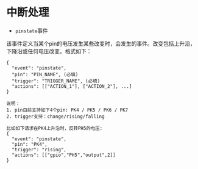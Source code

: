 # 中断处理
* `pinstate`事件

该事件定义当某个pin的电压发生某些改变时，会发生的事件。改变包括上升沿，下降沿或任何电压改变。格式如下：
```
{
  "event": "pinstate",
  "pin": "PIN_NAME", (必填)
  "trigger": "TRIGGER_NAME", (必填)
  "actions": [["ACTION_1"], ["ACTION_2"], ...]
}

说明：
1. pin目前支持如下4个pin: PK4 / PK5 / PK6 / PK7
2. trigger支持：change/rising/falling

比如如下请求在PK4上升沿时，反转PH5的电压:
{
  "event": "pinstate",
  "pin": "PK4",
  "trigger": "rising",
  "actions": [["gpio","PH5","output",2]]
}
```